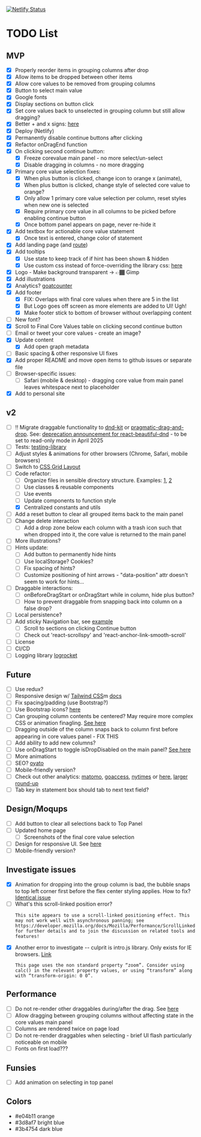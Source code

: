 [![Netlify Status](https://api.netlify.com/api/v1/badges/e9a73f8c-0239-4157-b808-ab8d284e68f1/deploy-status)](https://app.netlify.com/sites/core-values-app/deploys)

# TODO List
## MVP
- [x] Properly reorder items in grouping columns after drop
- [x] Allow items to be dropped between other items
- [x] Allow core values to be removed from grouping columns
- [x] Button to select main value
- [x] Google fonts
- [x] Display sections on button click
- [x] Set core values back to unselected in grouping column but still allow dragging?
- [x] Better + and x signs: [here](https://fontawesome.com/icons/plus?style=solid)
- [x] Deploy (Netlify)
- [x] Permanently disable continue buttons after clicking
- [x] Refactor onDragEnd function
- [x] On clicking second continue button:
  - [x] Freeze corevalue main panel - no more select/un-select
  - [x] Disable dragging in columns - no more dragging
- [x] Primary core value selection fixes: 
  - [x] When plus button is clicked, change icon to orange x (animate), 
  - [x] When plus button is clicked, change style of selected core value to orange?
  - [x] Only allow 1 primary core value selection per column, reset styles when new one is selected
  - [x] Require primary core value in all columns to be picked before enabling continue button
  - [x] Once bottom panel appears on page, never re-hide it
- [x] Add textbox for actionable core value statement
  - [x] Once text is entered, change color of statement
- [x] Add landing page (and [route](https://reacttraining.com/react-router/web/api/Link/to-object))
- [x] Add tooltips
  - [x] Use state to keep track of if hint has been shown & hidden
  - [x] Use custom css instead of force-overriding the library css: [here](https://github.com/usablica/intro.js/blob/master/example/custom-class/index.html)
- [x] Logo - Make background transparent -> 👉🏾 Gimp
- [x] Add illustrations
- [x] Analytics? [goatcounter](https://www.goatcounter.com/)
- [x] Add footer
  - [x] FIX: Overlaps with final core values when there are 5 in the list
  - [x] But Logo goes off screen as more elements are added to UI! Ugh!
  - [x] Make footer stick to bottom of browser without overlapping content
- [ ] New font?
- [x] Scroll to Final Core Values table on clicking second continue button
- [ ] Email or tweet your core values - create an image?
- [x] Update content
  - [x] Add open graph metadata
- [ ] Basic spacing & other responsive UI fixes
- [x] Add proper README and move open items to github issues or separate file
- [ ] Browser-specific issues:
  - [ ] Safari (mobile & desktop) - dragging core value from main panel leaves whitespace next to placeholder
- [x] Add to personal site

## v2
- [ ] ‼️ Migrate draggable functionality to [dnd-kit](https://github.com/clauderic/dnd-kit) or [pragmatic-drag-and-drop](https://github.com/atlassian/pragmatic-drag-and-drop). See: [deprecation announcement for react-beautiful-dnd](https://github.com/atlassian/react-beautiful-dnd/issues/2672) - to be set to read-only mode in April 2025
- [ ] Tests: [testing-library](https://github.com/testing-library/react-testing-library)
- [ ] Adjust styles & animations for other browsers (Chrome, Safari, mobile browsers)
- [ ] Switch to [CSS Grid Layout](https://css-tricks.com/snippets/css/complete-guide-grid/)
- [ ] Code refactor:
  - [ ] Organize files in sensible directory structure. Examples: [1](https://reactjs.org/docs/faq-structure.html), [2](https://www.robinwieruch.de/react-folder-structure)
  - [ ] Use classes & reusable components
  - [ ] Use events
  - [ ] Update components to function style
  - [x] Centralized constants and utils
- [ ] Add a reset button to clear all grouped items back to the main panel
- [ ] Change delete interaction 
  - [ ] Add a drop zone below each column with a trash icon such that when dropped into it, the core value is returned to the main panel
- [ ] More illustrations?
- [ ] Hints update:
  - [ ] Add button to permanently hide hints
  - [ ] Use localStorage? Cookies?
  - [ ] Fix spacing of hints?
  - [ ] Customize positioning of hint arrows - "data-position" attr doesn't seem to work for hints...
- [ ] Draggable interactions:
  - [ ] onBeforeDragStart or onDragStart while in column, hide plus button?
  - [ ] How to prevent draggable from snapping back into column on a false drop?
- [ ] Local persistence?
- [ ] Add sticky Navigation bar, see [example](https://github.com/M0nica/ambition-fund-website/blob/master/src/components/common/navigation/navigation.jsx)
  - [ ] Scroll to sections on clicking Continue button
  - [ ] Check out 'react-scrollspy' and 'react-anchor-link-smooth-scroll'
- [ ] License
- [ ] CI/CD
- [ ] Logging library [logrocket](https://logrocket.com/)

## Future
- [ ] Use redux?
- [ ] Responsive design w/ [Tailwind CSS](https://tailwindcss.com/)m [docs](https://nerdcave.com/tailwind-cheat-sheet)
- [ ] Fix spacing/padding (use Bootstrap?)
- [ ] Use Bootstrap icons? [here](https://icons.getbootstrap.com/icons/plus/)
- [ ] Can grouping column contents be centered? May require more complex CSS or animation finagling. [See here](https://github.com/atlassian/react-beautiful-dnd/issues/1851)
- [ ] Dragging outside of the column snaps back to column first before appearing in core values panel - FIX THIS
- [ ] Add ability to add new columns?
- [ ] Use onDragStart to toggle isDropDisabled on the main panel? [See here](https://react-beautiful-dnd.netlify.app/?path=/story/ondragstart--toggle-isdropdisabled-ondragstart)
- [ ] More animations
- [ ] SEO? [oyato](https://oyatocloud.com/)
- [ ] Mobile-friendly version?
- [ ] Check out other analytics: [matomo](https://news.ycombinator.com/item?id=23560823), [goaccess](https://goaccess.io/), [nytimes](https://github.com/NYTimes/react-tracking) or [here](https://open.nytimes.com/introducing-react-tracking-declarative-tracking-for-react-apps-2c76706bb79a), [larger round-up](https://lwn.net/SubscriberLink/822568/61d29096a4012e06/)
- [ ] Tab key in statement box should tab to next text field?

## Design/Moqups
- [ ] Add button to clear all selections back to Top Panel
- [ ] Updated home page
  - [ ] Screenshots of the final core value selection
- [ ] Design for responsive UI. See [here](https://medium.com/styled-components/how-to-create-responsive-ui-with-styled-components-c6b71a3ce172)
- [ ] Mobile-friendly version?

## Investigate issues
- [x] Animation for dropping into the group column is bad, the bubble snaps to top left corner first before the flex center styling applies. How to fix? [Identical issue](https://github.com/atlassian/react-beautiful-dnd/issues/1851)
- [ ] What's this scroll-linked position error?
  ````
  This site appears to use a scroll-linked positioning effect. This may not work well with asynchronous panning; see https://developer.mozilla.org/docs/Mozilla/Performance/ScrollLinkedEffects for further details and to join the discussion on related tools and features!
  ````
- [x] Another error to investigate -- culprit is intro.js library. Only exists for IE browsers. [Link](https://github.com/usablica/intro.js/blob/b46bbcd8af46be2ae3b43aba850334b12ff03cdb/introjs.css#L234)
  ````
  This page uses the non standard property “zoom”. Consider using calc() in the relevant property values, or using “transform” along with “transform-origin: 0 0”.
  ````

## Performance
- [ ] Do not re-render other draggables during/after the drag. See [here](https://github.com/atlassian/react-beautiful-dnd/issues/1791)
- [ ] Allow dragging between grouping columns without affecting state in the core values main panel
- [ ] Columns are rendered twice on page load
- [ ] Do not re-render draggables when selecting - brief UI flash particularly noticeable on mobile
- [ ] Fonts on first load???

## Funsies
- [ ] Add animation on selecting in top panel

## Colors
- #e04b11 orange
- #3d8af7 bright blue
- #3b4754 dark blue
